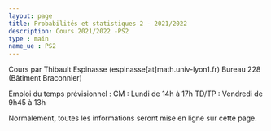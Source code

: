 ```yaml
---
layout: page
title: Probabilités et statistiques 2 - 2021/2022
description: Cours 2021/2022 -PS2
type : main
name_ue : PS2
---
```


Cours par Thibault Espinasse (espinasse[at]math.univ-lyon1.fr) 
Bureau 228 (Bâtiment Braconnier)

Emploi du temps prévisionnel :
CM : Lundi de 14h à 17h
TD/TP : Vendredi de 9h45 à 13h

Normalement, toutes les informations seront mise en ligne sur cette page.



